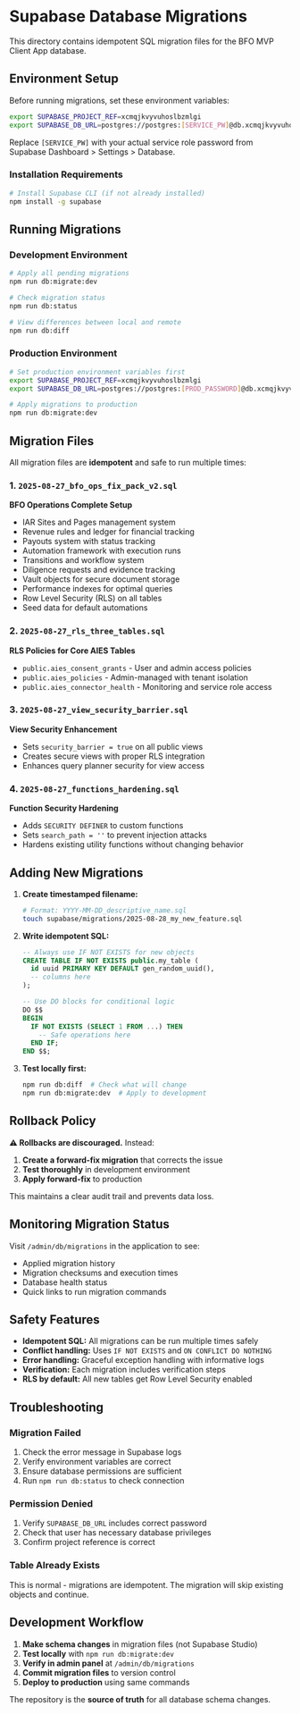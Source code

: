 # Supabase Database Migrations

This directory contains idempotent SQL migration files for the BFO MVP Client App database.

## Environment Setup

Before running migrations, set these environment variables:

```bash
export SUPABASE_PROJECT_REF=xcmqjkvyvuhoslbzmlgi
export SUPABASE_DB_URL=postgres://postgres:[SERVICE_PW]@db.xcmqjkvyvuhoslbzmlgi.supabase.co:5432/postgres
```

Replace `[SERVICE_PW]` with your actual service role password from Supabase Dashboard > Settings > Database.

### Installation Requirements
```bash
# Install Supabase CLI (if not already installed)
npm install -g supabase
```

## Running Migrations

### Development Environment
```bash
# Apply all pending migrations
npm run db:migrate:dev

# Check migration status
npm run db:status

# View differences between local and remote
npm run db:diff
```

### Production Environment
```bash
# Set production environment variables first
export SUPABASE_PROJECT_REF=xcmqjkvyvuhoslbzmlgi
export SUPABASE_DB_URL=postgres://postgres:[PROD_PASSWORD]@db.xcmqjkvyvuhoslbzmlgi.supabase.co:5432/postgres

# Apply migrations to production
npm run db:migrate:dev
```

## Migration Files

All migration files are **idempotent** and safe to run multiple times:

### 1. `2025-08-27_bfo_ops_fix_pack_v2.sql`
**BFO Operations Complete Setup**
- IAR Sites and Pages management system
- Revenue rules and ledger for financial tracking
- Payouts system with status tracking
- Automation framework with execution runs
- Transitions and workflow system
- Diligence requests and evidence tracking
- Vault objects for secure document storage
- Performance indexes for optimal queries
- Row Level Security (RLS) on all tables
- Seed data for default automations

### 2. `2025-08-27_rls_three_tables.sql`
**RLS Policies for Core AIES Tables**
- `public.aies_consent_grants` - User and admin access policies
- `public.aies_policies` - Admin-managed with tenant isolation
- `public.aies_connector_health` - Monitoring and service role access

### 3. `2025-08-27_view_security_barrier.sql`
**View Security Enhancement**
- Sets `security_barrier = true` on all public views
- Creates secure views with proper RLS integration
- Enhances query planner security for view access

### 4. `2025-08-27_functions_hardening.sql`
**Function Security Hardening**
- Adds `SECURITY DEFINER` to custom functions
- Sets `search_path = ''` to prevent injection attacks
- Hardens existing utility functions without changing behavior

## Adding New Migrations

1. **Create timestamped filename:**
   ```bash
   # Format: YYYY-MM-DD_descriptive_name.sql
   touch supabase/migrations/2025-08-28_my_new_feature.sql
   ```

2. **Write idempotent SQL:**
   ```sql
   -- Always use IF NOT EXISTS for new objects
   CREATE TABLE IF NOT EXISTS public.my_table (
     id uuid PRIMARY KEY DEFAULT gen_random_uuid(),
     -- columns here
   );
   
   -- Use DO blocks for conditional logic
   DO $$
   BEGIN
     IF NOT EXISTS (SELECT 1 FROM ...) THEN
       -- Safe operations here
     END IF;
   END $$;
   ```

3. **Test locally first:**
   ```bash
   npm run db:diff  # Check what will change
   npm run db:migrate:dev  # Apply to development
   ```

## Rollback Policy

**⚠️ Rollbacks are discouraged.** Instead:

1. **Create a forward-fix migration** that corrects the issue
2. **Test thoroughly** in development environment
3. **Apply forward-fix** to production

This maintains a clear audit trail and prevents data loss.

## Monitoring Migration Status

Visit `/admin/db/migrations` in the application to see:
- Applied migration history
- Migration checksums and execution times
- Database health status
- Quick links to run migration commands

## Safety Features

- **Idempotent SQL:** All migrations can be run multiple times safely
- **Conflict handling:** Uses `IF NOT EXISTS` and `ON CONFLICT DO NOTHING`
- **Error handling:** Graceful exception handling with informative logs
- **Verification:** Each migration includes verification steps
- **RLS by default:** All new tables get Row Level Security enabled

## Troubleshooting

### Migration Failed
1. Check the error message in Supabase logs
2. Verify environment variables are correct
3. Ensure database permissions are sufficient
4. Run `npm run db:status` to check connection

### Permission Denied
1. Verify `SUPABASE_DB_URL` includes correct password
2. Check that user has necessary database privileges
3. Confirm project reference is correct

### Table Already Exists
This is normal - migrations are idempotent. The migration will skip existing objects and continue.

## Development Workflow

1. **Make schema changes** in migration files (not Supabase Studio)
2. **Test locally** with `npm run db:migrate:dev`
3. **Verify in admin panel** at `/admin/db/migrations`
4. **Commit migration files** to version control
5. **Deploy to production** using same commands

The repository is the **source of truth** for all database schema changes.